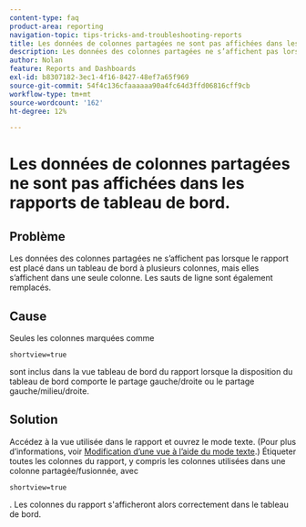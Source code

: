 ```yaml
---
content-type: faq
product-area: reporting
navigation-topic: tips-tricks-and-troubleshooting-reports
title: Les données de colonnes partagées ne sont pas affichées dans les rapports de tableau de bord.
description: Les données des colonnes partagées ne s’affichent pas lorsque le rapport est placé dans un tableau de bord à plusieurs colonnes, mais elles s’affichent dans une seule colonne. Les sauts de ligne sont également remplacés.
author: Nolan
feature: Reports and Dashboards
exl-id: b8307182-3ec1-4f16-8427-48ef7a65f969
source-git-commit: 54f4c136cfaaaaaa90a4fc64d3ffd06816cff9cb
workflow-type: tm+mt
source-wordcount: '162'
ht-degree: 12%

---
```


# Les données de colonnes partagées ne sont pas affichées dans les rapports de tableau de bord.

## Problème

Les données des colonnes partagées ne s’affichent pas lorsque le rapport est placé dans un tableau de bord à plusieurs colonnes, mais elles s’affichent dans une seule colonne. Les sauts de ligne sont également remplacés.

## Cause

Seules les colonnes marquées comme

```
shortview=true
```

sont inclus dans la vue tableau de bord du rapport lorsque la disposition du tableau de bord comporte le partage gauche/droite ou le partage gauche/milieu/droite.

## Solution

Accédez à la vue utilisée dans le rapport et ouvrez le mode texte. (Pour plus d’informations, voir [Modification d’une vue à l’aide du mode texte](../../../reports-and-dashboards/reports/text-mode/edit-text-mode-in-view.md).) Étiqueter toutes les colonnes du rapport, y compris les colonnes utilisées dans une colonne partagée/fusionnée, avec

```
shortview=true
```

. Les colonnes du rapport s&#39;afficheront alors correctement dans le tableau de bord.
